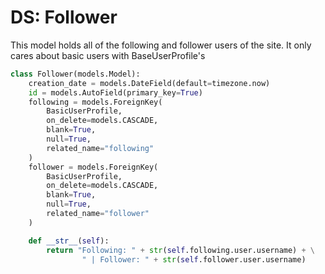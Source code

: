 # DS: Follower

This model holds all of the following and follower users of the site. It only
cares about basic users with BaseUserProfile's

```python
class Follower(models.Model):
    creation_date = models.DateField(default=timezone.now)
    id = models.AutoField(primary_key=True)
    following = models.ForeignKey(
        BasicUserProfile,
        on_delete=models.CASCADE,
        blank=True,
        null=True,
        related_name="following"
    )
    follower = models.ForeignKey(
        BasicUserProfile,
        on_delete=models.CASCADE,
        blank=True,
        null=True,
        related_name="follower"
    )

    def __str__(self):
        return "Following: " + str(self.following.user.username) + \
                " | Follower: " + str(self.follower.user.username)
```
